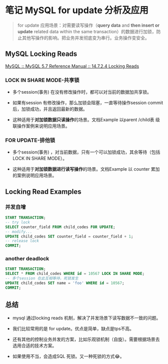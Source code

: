 # 笔记 MySQL for update 分析及应用

> for update 应用场景：对需要读写操作（**query data** and **then insert or update** related data within the same transaction）的数据进行加锁，防止其他写操作的影响。把业务并发彻底变为串行。业务操作变安全。

## MySQL Locking Reads

[MySQL :: MySQL 5.7 Reference Manual :: 14.7.2.4 Locking Reads](https://dev.mysql.com/doc/refman/5.7/en/innodb-locking-reads.html)

### LOCK IN SHARE MODE-共享锁

- 多个session(事务) 在没有修改操作时，都可以对当前的数据加共享锁。

- 如果有session 有修改操作，那么加锁会阻塞，一直等待操作session commit后，加锁成功，并且返回最新的数据。

- 这种适用于**对加锁数据只读操作**的场景。文档Example 以parent /child表 级联操作案例来说明应用场景。

### FOR UPDATE-排他锁

- 多个session(事务) ，对当前数据，只有一个可以加锁成功，其余等待（包括LOCK IN SHARE MODE）。

- 这种适用于**对加锁数据进行读写操作**的场景。文档Example 以 counter 累加的案例说明应用场景。

## Locking Read Examples

### 并发自增

```sql
START TRANSACTION;
-- try lock
SELECT counter_field FROM child_codes FOR UPDATE;
-- modify...
UPDATE child_codes SET counter_field = counter_field + 1;
-- release lock
COMMIT;
```

### another deadlock

```sql
START TRANSACTION;
SELECT * FROM child_codes WHERE id = 10567 LOCK IN SHARE MODE;
-- 多个session 在此互相等待，死锁发生
UPDATE child_codes SET name = 'foo' WHERE id = 10567; 
COMMIT;
```

## 总结

- mysql 通过locking reads 机制，解决了并发场景下读写数据不一致的问题。

- 我们比较常用的是 for update。优点是简单，缺点是tps不高。

- 还有其他的控制业务并发的方案，比如乐观锁机制（自旋）。需要根据场景去选用合适的技术方案。

- 如果使用不当，会造成SQL 死锁。又一种死锁的方式😂。

